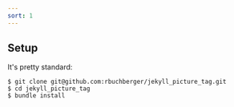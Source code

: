 ```yaml
---
sort: 1
---
```


## Setup

It's pretty standard:

```
$ git clone git@github.com:rbuchberger/jekyll_picture_tag.git
$ cd jekyll_picture_tag
$ bundle install
```
